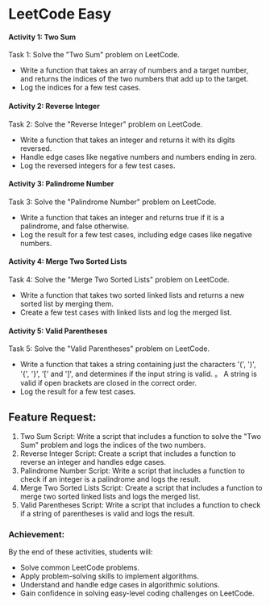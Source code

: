# LeetCode Easy
#### Activity 1: Two Sum
Task 1: Solve the "Two Sum" problem on LeetCode.
- Write a function that takes an array of numbers and a target number, and returns the indices of the two numbers that add up to the target.
- Log the indices for a few test cases.

#### Activity 2: Reverse Integer
Task 2: Solve the "Reverse Integer" problem on LeetCode.
- Write a function that takes an integer and returns it with its digits reversed.
- Handle edge cases like negative numbers and numbers ending in zero.
- Log the reversed integers for a few test cases.

#### Activity 3: Palindrome Number
Task 3: Solve the "Palindrome Number" problem on LeetCode.
- Write a function that takes an integer and returns true if it is a palindrome, and false otherwise.
- Log the result for a few test cases, including edge cases like negative numbers.

#### Activity 4: Merge Two Sorted Lists
Task 4: Solve the "Merge Two Sorted Lists" problem on LeetCode.
- Write a function that takes two sorted linked lists and returns a new sorted list by merging them.
- Create a few test cases with linked lists and log the merged list.

#### Activity 5: Valid Parentheses
Task 5: Solve the "Valid Parentheses" problem on LeetCode.
- Write a function that takes a string containing just the characters '(', ')', '{', '}', '[' and ']', and determines if the input string is valid. 。 A string is valid if open brackets are closed in the correct order.
- Log the result for a few test cases.
﻿
## Feature Request:
1. Two Sum Script: Write a script that includes a function to solve the "Two Sum" problem and logs the indices of the two numbers.
2. Reverse Integer Script: Create a script that includes a function to reverse an integer and handles edge cases.
3. Palindrome Number Script: Write a script that includes a function to check if an integer is a palindrome and logs the result.
4. Merge Two Sorted Lists Script: Create a script that includes a function to merge two sorted linked lists and logs the merged list.
5. Valid Parentheses Script: Write a script that includes a function to check if a string of parentheses is valid and logs the result.

### Achievement:
By the end of these activities, students will:
- Solve common LeetCode problems.
- Apply problem-solving skills to implement algorithms.
- Understand and handle edge cases in algorithmic solutions.
- Gain confidence in solving easy-level coding challenges on LeetCode.
